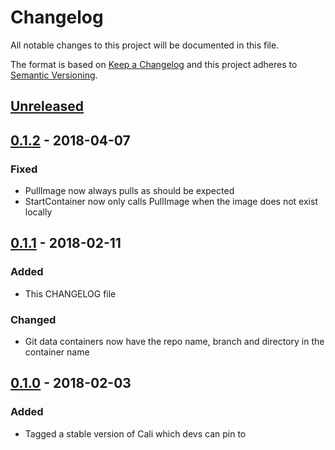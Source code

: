 # Changelog
All notable changes to this project will be documented in this file.

The format is based on [Keep a Changelog](http://keepachangelog.com/en/1.0.0/)
and this project adheres to [Semantic Versioning](http://semver.org/spec/v2.0.0.html).

[Unreleased]: https://github.com/skybet/cali/compare/v0.1.2...master
## [Unreleased]

[0.1.2]:      https://github.com/skybet/cali/compare/v0.1.1...v0.1.2
## [0.1.2] - 2018-04-07
### Fixed
- PullImage now always pulls as should be expected
- StartContainer now only calls PullImage when the image does not exist locally

[0.1.1]:      https://github.com/skybet/cali/compare/v0.1.0...v0.1.1
## [0.1.1] - 2018-02-11
### Added
- This CHANGELOG file

### Changed
- Git data containers now have the repo name, branch and directory in the container name


[0.1.0]:      https://github.com/skybet/cali/compare/init...v0.1.0
## [0.1.0] - 2018-02-03
### Added
- Tagged a stable version of Cali which devs can pin to
